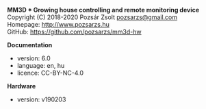 **MM3D * Growing house controlling and remote monitoring device**  
Copyright (C) 2018-2020 Pozsár Zsolt <pozsarzs@gmail.com>  
Homepage: <http://www.pozsarzs.hu>  
GitHub: <https://github.com/pozsarzs/mm3d-hw>

**Documentation**

- version:             6.0
- language:            en, hu
- licence:             CC-BY-NC-4.0

**Hardware**

 - version:            v190203
